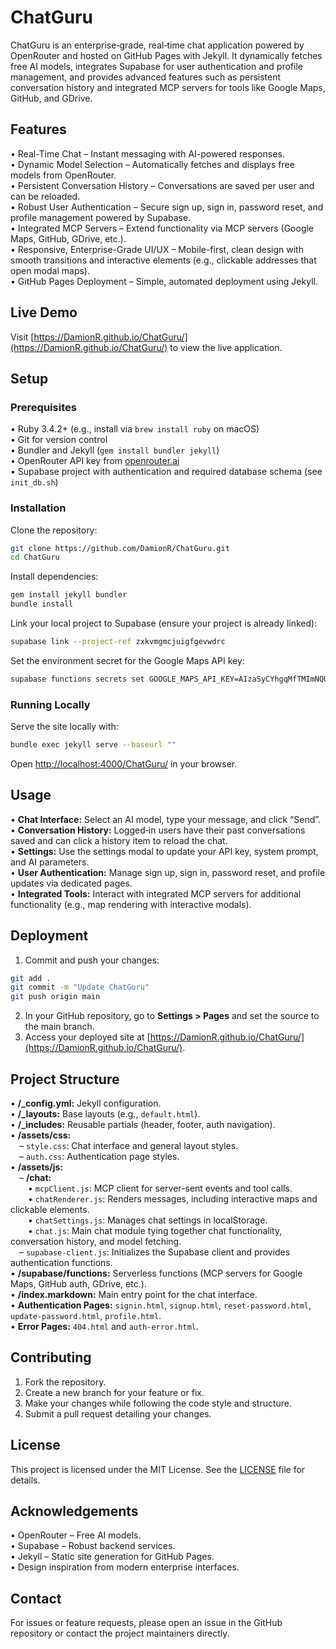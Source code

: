 
# ChatGuru

ChatGuru is an enterprise‐grade, real‐time chat application powered by OpenRouter and hosted on GitHub Pages with Jekyll. It dynamically fetches free AI models, integrates Supabase for user authentication and profile management, and provides advanced features such as persistent conversation history and integrated MCP servers for tools like Google Maps, GitHub, and GDrive.

## Features

• Real-Time Chat – Instant messaging with AI-powered responses.  
• Dynamic Model Selection – Automatically fetches and displays free models from OpenRouter.  
• Persistent Conversation History – Conversations are saved per user and can be reloaded.  
• Robust User Authentication – Secure sign up, sign in, password reset, and profile management powered by Supabase.  
• Integrated MCP Servers – Extend functionality via MCP servers (Google Maps, GitHub, GDrive, etc.).  
• Responsive, Enterprise-Grade UI/UX – Mobile-first, clean design with smooth transitions and interactive elements (e.g., clickable addresses that open modal maps).  
• GitHub Pages Deployment – Simple, automated deployment using Jekyll.

## Live Demo

Visit [https://DamionR.github.io/ChatGuru/](https://DamionR.github.io/ChatGuru/) to view the live application.

## Setup

### Prerequisites
• Ruby 3.4.2+ (e.g., install via `brew install ruby` on macOS)  
• Git for version control  
• Bundler and Jekyll (`gem install bundler jekyll`)  
• OpenRouter API key from [openrouter.ai](https://openrouter.ai)  
• Supabase project with authentication and required database schema (see `init_db.sh`)

### Installation

Clone the repository:
~~~bash
git clone https://github.com/DamionR/ChatGuru.git
cd ChatGuru
~~~

Install dependencies:
~~~bash
gem install jekyll bundler
bundle install
~~~

Link your local project to Supabase (ensure your project is already linked):
~~~bash
supabase link --project-ref zxkvmgmcjuigfgevwdrc
~~~

Set the environment secret for the Google Maps API key:
~~~bash
supabase functions secrets set GOOGLE_MAPS_API_KEY=AIzaSyCYhgqMfTMImNQQjQb6gzHYtW1EODYPpEI
~~~

### Running Locally

Serve the site locally with:
~~~bash
bundle exec jekyll serve --baseurl ""
~~~
Open [http://localhost:4000/ChatGuru/](http://localhost:4000/ChatGuru/) in your browser.

## Usage

• **Chat Interface:** Select an AI model, type your message, and click “Send”.  
• **Conversation History:** Logged‑in users have their past conversations saved and can click a history item to reload the chat.  
• **Settings:** Use the settings modal to update your API key, system prompt, and AI parameters.  
• **User Authentication:** Manage sign up, sign in, password reset, and profile updates via dedicated pages.  
• **Integrated Tools:** Interact with integrated MCP servers for additional functionality (e.g., map rendering with interactive modals).

## Deployment

1. Commit and push your changes:
~~~bash
git add .
git commit -m "Update ChatGuru"
git push origin main
~~~
2. In your GitHub repository, go to **Settings > Pages** and set the source to the main branch.
3. Access your deployed site at [https://DamionR.github.io/ChatGuru/](https://DamionR.github.io/ChatGuru/).

## Project Structure

• **/_config.yml:** Jekyll configuration.  
• **/_layouts:** Base layouts (e.g., `default.html`).  
• **/_includes:** Reusable partials (header, footer, auth navigation).  
• **/assets/css:**  
 – `style.css`: Chat interface and general layout styles.  
 – `auth.css`: Authentication page styles.  
• **/assets/js:**  
 – **/chat:**  
  • `mcpClient.js`: MCP client for server-sent events and tool calls.  
  • `chatRenderer.js`: Renders messages, including interactive maps and clickable elements.  
  • `chatSettings.js`: Manages chat settings in localStorage.  
  • `chat.js`: Main chat module tying together chat functionality, conversation history, and model fetching.  
 – `supabase-client.js`: Initializes the Supabase client and provides authentication functions.  
• **/supabase/functions:** Serverless functions (MCP servers for Google Maps, GitHub auth, GDrive, etc.).  
• **/index.markdown:** Main entry point for the chat interface.  
• **Authentication Pages:** `signin.html`, `signup.html`, `reset-password.html`, `update-password.html`, `profile.html`.  
• **Error Pages:** `404.html` and `auth-error.html`.

## Contributing

1. Fork the repository.  
2. Create a new branch for your feature or fix.  
3. Make your changes while following the code style and structure.  
4. Submit a pull request detailing your changes.

## License

This project is licensed under the MIT License. See the [LICENSE](LICENSE) file for details.

## Acknowledgements

• OpenRouter – Free AI models.  
• Supabase – Robust backend services.  
• Jekyll – Static site generation for GitHub Pages.  
• Design inspiration from modern enterprise interfaces.

## Contact

For issues or feature requests, please open an issue in the GitHub repository or contact the project maintainers directly.
~~~
